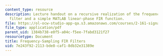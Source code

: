 ```yaml
---
content_type: resource
description: Lecture handout on a recursive realization of the frequency-sampling
  filter and a simple MATLAB linear-phase FIR function.
file: https://ol-ocw-studio-app-qa.s3.amazonaws.com/courses/2-161-signal-processing-continuous-and-discrete-fall-2008/7e243f922113bde8caf18db32e31389e_freqsampfilt.pdf
file_type: application/pdf
parent_uid: 1384b738-e0f5-a04c-f5ee-7fabd3121f27
resourcetype: Document
title: Frequency-Sampling FIR Filters
uid: 7e243f92-2113-bde8-caf1-8db32e31389e
---
```

